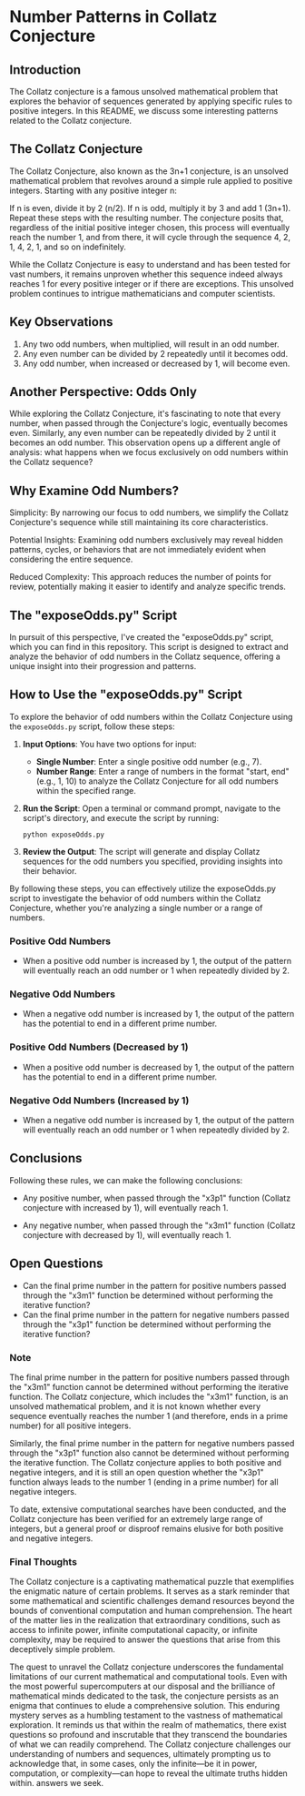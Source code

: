 # Number Patterns in Collatz Conjecture

## Introduction

The Collatz conjecture is a famous unsolved mathematical problem that explores the behavior of sequences generated by applying specific rules to positive integers. In this README, we discuss some interesting patterns related to the Collatz conjecture.

## The Collatz Conjecture
The Collatz Conjecture, also known as the 3n+1 conjecture, is an unsolved mathematical problem that revolves around a simple rule applied to positive integers. Starting with any positive integer n:

If n is even, divide it by 2 (n/2).
If n is odd, multiply it by 3 and add 1 (3n+1).
Repeat these steps with the resulting number. The conjecture posits that, regardless of the initial positive integer chosen, this process will eventually reach the number 1, and from there, it will cycle through the sequence 4, 2, 1, 4, 2, 1, and so on indefinitely.

While the Collatz Conjecture is easy to understand and has been tested for vast numbers, it remains unproven whether this sequence indeed always reaches 1 for every positive integer or if there are exceptions. This unsolved problem continues to intrigue mathematicians and computer scientists.


## Key Observations

1. Any two odd numbers, when multiplied, will result in an odd number.
2. Any even number can be divided by 2 repeatedly until it becomes odd.
3. Any odd number, when increased or decreased by 1, will become even.

## Another Perspective: Odds Only
While exploring the Collatz Conjecture, it's fascinating to note that every number, when passed through the Conjecture's logic, eventually becomes even. Similarly, any even number can be repeatedly divided by 2 until it becomes an odd number. This observation opens up a different angle of analysis: what happens when we focus exclusively on odd numbers within the Collatz sequence?

## Why Examine Odd Numbers?
Simplicity: By narrowing our focus to odd numbers, we simplify the Collatz Conjecture's sequence while still maintaining its core characteristics.

Potential Insights: Examining odd numbers exclusively may reveal hidden patterns, cycles, or behaviors that are not immediately evident when considering the entire sequence.

Reduced Complexity: This approach reduces the number of points for review, potentially making it easier to identify and analyze specific trends.

## The "exposeOdds.py" Script
In pursuit of this perspective, I've created the "exposeOdds.py" script, which you can find in this repository. This script is designed to extract and analyze the behavior of odd numbers in the Collatz sequence, offering a unique insight into their progression and patterns.

## How to Use the "exposeOdds.py" Script
To explore the behavior of odd numbers within the Collatz Conjecture using the `exposeOdds.py` script, follow these steps:

1. **Input Options**: You have two options for input:

   - **Single Number**: Enter a single positive odd number (e.g., 7).
   - **Number Range**: Enter a range of numbers in the format "start, end" (e.g., 1, 10) to analyze the Collatz Conjecture for all odd numbers within the specified range.

2. **Run the Script**: Open a terminal or command prompt, navigate to the script's directory, and execute the script by running:

   ```shell
   python exposeOdds.py
   ```
3. **Review the Output**: The script will generate and display Collatz sequences for the odd numbers you specified, providing insights into their behavior.

By following these steps, you can effectively utilize the exposeOdds.py script to investigate the behavior of odd numbers within the Collatz Conjecture, whether you're analyzing a single number or a range of numbers.

### Positive Odd Numbers

- When a positive odd number is increased by 1, the output of the pattern will eventually reach an odd number or 1 when repeatedly divided by 2.

### Negative Odd Numbers

- When a negative odd number is increased by 1, the output of the pattern has the potential to end in a different prime number.

### Positive Odd Numbers (Decreased by 1)

- When a positive odd number is decreased by 1, the output of the pattern has the potential to end in a different prime number.

### Negative Odd Numbers (Increased by 1)

- When a negative odd number is increased by 1, the output of the pattern will eventually reach an odd number or 1 when repeatedly divided by 2.

## Conclusions

Following these rules, we can make the following conclusions:

- Any positive number, when passed through the "x3p1" function (Collatz conjecture with increased by 1), will eventually reach 1.

- Any negative number, when passed through the "x3m1" function (Collatz conjecture with decreased by 1), will eventually reach 1.

## Open Questions

- Can the final prime number in the pattern for positive numbers passed through the "x3m1" function be determined without performing the iterative function?
- Can the final prime number in the pattern for negative numbers passed through the "x3p1" function be determined without performing the iterative function?

### Note

The final prime number in the pattern for positive numbers passed through the "x3m1" function cannot be determined without performing the iterative function. The Collatz conjecture, which includes the "x3m1" function, is an unsolved mathematical problem, and it is not known whether every sequence eventually reaches the number 1 (and therefore, ends in a prime number) for all positive integers.

Similarly, the final prime number in the pattern for negative numbers passed through the "x3p1" function also cannot be determined without performing the iterative function. The Collatz conjecture applies to both positive and negative integers, and it is still an open question whether the "x3p1" function always leads to the number 1 (ending in a prime number) for all negative integers.

To date, extensive computational searches have been conducted, and the Collatz conjecture has been verified for an extremely large range of integers, but a general proof or disproof remains elusive for both positive and negative integers.


### Final Thoughts

The Collatz conjecture is a captivating mathematical puzzle that exemplifies the enigmatic nature of certain problems. It serves as a stark reminder that some mathematical and scientific challenges demand resources beyond the bounds of conventional computation and human comprehension. The heart of the matter lies in the realization that extraordinary conditions, such as access to infinite power, infinite computational capacity, or infinite complexity, may be required to answer the questions that arise from this deceptively simple problem.

The quest to unravel the Collatz conjecture underscores the fundamental limitations of our current mathematical and computational tools. Even with the most powerful supercomputers at our disposal and the brilliance of mathematical minds dedicated to the task, the conjecture persists as an enigma that continues to elude a comprehensive solution. This enduring mystery serves as a humbling testament to the vastness of mathematical exploration. It reminds us that within the realm of mathematics, there exist questions so profound and inscrutable that they transcend the boundaries of what we can readily comprehend. The Collatz conjecture challenges our understanding of numbers and sequences, ultimately prompting us to acknowledge that, in some cases, only the infinite—be it in power, computation, or complexity—can hope to reveal the ultimate truths hidden within.
answers we seek. 
